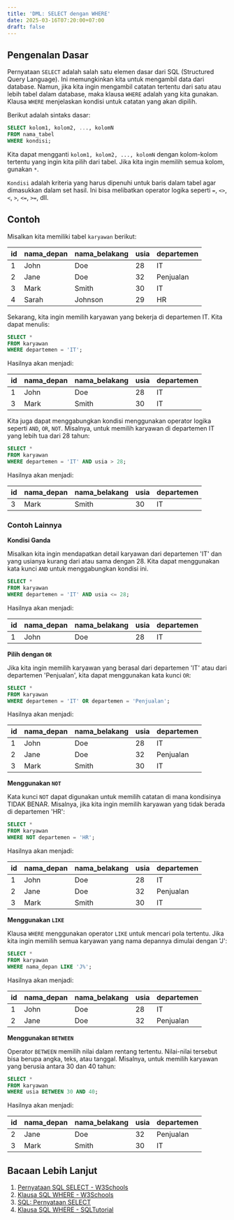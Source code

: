 ```yaml
---
title: 'DML: SELECT dengan WHERE'
date: 2025-03-16T07:20:00+07:00
draft: false
---
```


## Pengenalan Dasar

Pernyataan `SELECT` adalah salah satu elemen dasar dari SQL (Structured Query Language). Ini memungkinkan kita untuk mengambil data dari database. Namun, jika kita ingin mengambil catatan tertentu dari satu atau lebih tabel dalam database, maka klausa `WHERE` adalah yang kita gunakan. Klausa `WHERE` menjelaskan kondisi untuk catatan yang akan dipilih.

Berikut adalah sintaks dasar:

```sql
SELECT kolom1, kolom2, ..., kolomN
FROM nama_tabel
WHERE kondisi;
```

Kita dapat mengganti `kolom1, kolom2, ..., kolomN` dengan kolom-kolom tertentu yang ingin kita pilih dari tabel. Jika kita ingin memilih semua kolom, gunakan `*`.

`Kondisi` adalah kriteria yang harus dipenuhi untuk baris dalam tabel agar dimasukkan dalam set hasil. Ini bisa melibatkan operator logika seperti `=`, `<>`, `<`, `>`, `<=`, `>=`, dll.

## Contoh

Misalkan kita memiliki tabel `karyawan` berikut:

| id  | nama_depan | nama_belakang | usia | departemen |
| --- | ---------- | ------------- | ---- | ---------- |
| 1   | John       | Doe           | 28   | IT         |
| 2   | Jane       | Doe           | 32   | Penjualan  |
| 3   | Mark       | Smith         | 30   | IT         |
| 4   | Sarah      | Johnson       | 29   | HR         |

Sekarang, kita ingin memilih karyawan yang bekerja di departemen IT. Kita dapat menulis:

```sql
SELECT *
FROM karyawan
WHERE departemen = 'IT';
```

Hasilnya akan menjadi:

| id  | nama_depan | nama_belakang | usia | departemen |
| --- | ---------- | ------------- | ---- | ---------- |
| 1   | John       | Doe           | 28   | IT         |
| 3   | Mark       | Smith         | 30   | IT         |

Kita juga dapat menggabungkan kondisi menggunakan operator logika seperti `AND`, `OR`, `NOT`. Misalnya, untuk memilih karyawan di departemen IT yang lebih tua dari 28 tahun:

```sql
SELECT *
FROM karyawan
WHERE departemen = 'IT' AND usia > 28;
```

Hasilnya akan menjadi:

| id  | nama_depan | nama_belakang | usia | departemen |
| --- | ---------- | ------------- | ---- | ---------- |
| 3   | Mark       | Smith         | 30   | IT         |

### Contoh Lainnya

**Kondisi Ganda**

Misalkan kita ingin mendapatkan detail karyawan dari departemen 'IT' dan yang usianya kurang dari atau sama dengan 28. Kita dapat menggunakan kata kunci `AND` untuk menggabungkan kondisi ini.

```sql
SELECT *
FROM karyawan
WHERE departemen = 'IT' AND usia <= 28;
```

Hasilnya akan menjadi:

| id  | nama_depan | nama_belakang | usia | departemen |
| --- | ---------- | ------------- | ---- | ---------- |
| 1   | John       | Doe           | 28   | IT         |

**Pilih dengan `OR`**

Jika kita ingin memilih karyawan yang berasal dari departemen 'IT' atau dari departemen 'Penjualan', kita dapat menggunakan kata kunci `OR`:

```sql
SELECT *
FROM karyawan
WHERE departemen = 'IT' OR departemen = 'Penjualan';
```

Hasilnya akan menjadi:

| id  | nama_depan | nama_belakang | usia | departemen |
| --- | ---------- | ------------- | ---- | ---------- |
| 1   | John       | Doe           | 28   | IT         |
| 2   | Jane       | Doe           | 32   | Penjualan  |
| 3   | Mark       | Smith         | 30   | IT         |

**Menggunakan `NOT`**

Kata kunci `NOT` dapat digunakan untuk memilih catatan di mana kondisinya TIDAK BENAR. Misalnya, jika kita ingin memilih karyawan yang tidak berada di departemen 'HR':

```sql
SELECT *
FROM karyawan
WHERE NOT departemen = 'HR';
```

Hasilnya akan menjadi:

| id  | nama_depan | nama_belakang | usia | departemen |
| --- | ---------- | ------------- | ---- | ---------- |
| 1   | John       | Doe           | 28   | IT         |
| 2   | Jane       | Doe           | 32   | Penjualan  |
| 3   | Mark       | Smith         | 30   | IT         |

**Menggunakan `LIKE`**

Klausa `WHERE` menggunakan operator `LIKE` untuk mencari pola tertentu. Jika kita ingin memilih semua karyawan yang nama depannya dimulai dengan 'J':

```sql
SELECT *
FROM karyawan
WHERE nama_depan LIKE 'J%';
```

Hasilnya akan menjadi:

| id  | nama_depan | nama_belakang | usia | departemen |
| --- | ---------- | ------------- | ---- | ---------- |
| 1   | John       | Doe           | 28   | IT         |
| 2   | Jane       | Doe           | 32   | Penjualan  |

**Menggunakan `BETWEEN`**

Operator `BETWEEN` memilih nilai dalam rentang tertentu. Nilai-nilai tersebut bisa berupa angka, teks, atau tanggal. Misalnya, untuk memilih karyawan yang berusia antara 30 dan 40 tahun:

```sql
SELECT *
FROM karyawan
WHERE usia BETWEEN 30 AND 40;
```

Hasilnya akan menjadi:

| id  | nama_depan | nama_belakang | usia | departemen |
| --- | ---------- | ------------- | ---- | ---------- |
| 2   | Jane       | Doe           | 32   | Penjualan  |
| 3   | Mark       | Smith         | 30   | IT         |

## Bacaan Lebih Lanjut

1. [Pernyataan SQL SELECT - W3Schools](https://www.w3schools.com/sql/sql_select.asp)
2. [Klausa SQL WHERE - W3Schools](https://www.w3schools.com/sql/sql_where.asp)
3. [SQL: Pernyataan SELECT](https://www.sqltutorial.org/sql-select/)
4. [Klausa SQL WHERE - SQLTutorial](https://www.sqltutorial.org/sql-where/)
